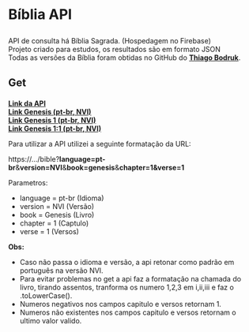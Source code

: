 # Bíblia API<p>

API de consulta há Bíblia Sagrada. (Hospedagem no Firebase)<br />
Projeto criado para estudos, os resultados são em formato JSON<br />
Todas as versões da Bíblia foram obtidas no GitHub do [__Thiago Bodruk__](https://github.com/thiagobodruk).<br /><p>

## Get<p>

[__Link da API__](http://us-central1-bibleapi-kll.cloudfunctions.net/bible)<br />
[__Link Genesis (pt-br, NVI)__](https://us-central1-bibleapi-kll.cloudfunctions.net/bible?book=genesis)<br />
[__Link Genesis 1 (pt-br, NVI)__](https://us-central1-bibleapi-kll.cloudfunctions.net/bible?book=genesis&chapter=1)<br />
[__Link Genesis 1:1 (pt-br, NVI)__](https://us-central1-bibleapi-kll.cloudfunctions.net/bible?book=genesis&chapter=1&verse=1)<br /><p>

Para utilizar a API utilizei a seguinte formatação da URL:<br /><p>

https://.../bible?__language=pt-br__&__version=NVI__&__book=genesis__&__chapter=1&verse=1__<br /><p>

Parametros:<br /><p>

- language  = pt-br     (Idioma)
- version   = NVI       (Versão)
- book      = Genesis   (Livro)
- chapter   = 1         (Captulo)
- verse     = 1         (Versos)

__Obs:__   
 - Caso não passa o idioma e versão, a api retonar como padrão em português na versão NVI.<br />
- Para evitar problemas no get a api faz a formatação na chamada do livro, tirando assentos, tranforma os numero 1,2,3 em i,ii,iii e faz o .toLowerCase().<br />
- Numeros negativos nos campos capitulo e versos retornam 1.<br />
- Numeros não existentes nos campos capitulo e versos retornam o ultimo valor valido.<br />
